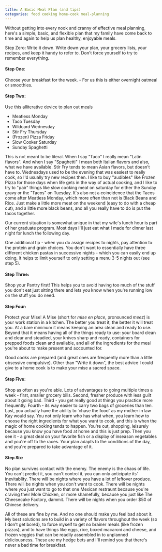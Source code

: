 ```yaml
---
title: A Basic Meal Plan (and tips)
categories: food cooking home-cook meal-planning
---
```


Without getting into every nook and cranny of effective meal planning, here's a simple, basic, and flexible plan that my family have come back to time and again to help us plan healthy, enjoyable meals. 

Step Zero: Write it down. Write down your plan, your grocery lists, your recipes, and keep it handy to refer to. Don't force yourself to try to remember everything. 

#### Step One: 
Choose your breakfast for the week. - For us this is either overnight oatmeal or smoothies. 

#### Step Two: 
Use this alliterative device to plan out meals
* Meatless Monday 
* Taco Tuesday
* Wildcard Wednesday
* Stir Fry Thursday
* (Frozen) Pizza Friday
* Slow Cooker Saturday
* Sunday Spaghetti

This is not meant to be literal. When I say "Taco" I really mean "Latin flavors". And when I say "Spaghetti" I mean both Italian flavors and also, what we have available. Stir Fry tends to mean Asian flavors, but doesn't have to. Wednesdays used to be the evening that was easiest to really cook, so I'd usually try new recipes then. I like to buy "audibles" like Frozen Pizza for those days when life gets in the way of actual cooking, and I like to try to "pair" things like slow cooking meat on saturday for either the Sunday gravy or the "Tacos" on Tuesday.  It's also not a coincidence that the Tacos come after Meatless Monday, which more often than not is Black Beans and Rice. Just make a little more meat on the weekend (easy to do with a cheap cut), and a little more black beans, and all you really have to do is put the tacos together.  

Our current situation is somewhat unique in that my wife's lunch hour is part of her graduate program. Most days I'll just eat what I made for dinner last night for lunch the following day. 

One additional tip - when you do assign recipes to nights, pay attention to the protein and grain choices. You don't want to essentially have three different chicken pastas in successive nights - which you can easily end up doing.  It helps to limit yourself to only setting a menu 3-5 nights out (see step 5). 

#### Step Three:
Shop your Pantry first!  This helps you to avoid having too much of the stuff you don't eat just sitting there and lets you know when you're running low on the stuff you do need. 

#### Step Four:
Protect your Mise!
A Mise (short for *mise en place*, pronounced *meez*) is your work station in a kitchen.  The better you treat it, the better it will treat you. At a bare minimum it means keeping an area clean and ready to use. Beyond that it means having all of the things ready to use: your board clean and clear and steadied, your knives sharp and ready, containers for prepped foods clean and available, and all of the ingredients for the meal you're about to make present and accounted for. 

Good cooks are prepared (and great ones are frequently more than a little obsessive compulsive).  Other than "Write it down", the best advice I could give to a home cook is to make your mise a sacred space. 

#### Step Five:
Shop as often as you're able. 
Lots of advantages to going multiple times a week - first, smaller grocery bills. Second, fresher produce with less guilt about it going bad. Third - you get really good at things you practice more frequently.  Fourth - its way easier to carry two bags of groceries than ten. Last, you actually have the ability to 'chase the food' as my mother in law Kay would say. You not only learn who has what when, you learn how to choose the right ingredients for what you want to cook, and this is when the magic of home cooking tends to happen. You're out, shopping, leisurely because you know you have food at home and this is just prep. Then you see it - a great deal on your favorite fish or a display of inseason vegetables and you're off to the races. Your plan adapts to the conditions of the day, and you're prepared to take advantage of it. 

#### Step Six:
No plan survives contact with the enemy. 
The enemy is the chaos of life.  You can't predict it, you can't control it, you can only anticipate its' inevitablity.  There will be nights where you have a lot of leftover produce. There will be nights when you don't want to cook. There will be nights where you just want to go to that one Mexican restraunt because you're craving their Mole Chicken, or more shamefully, because you just like The Cheesecake Factory, dammit.  There will be nights when you order $50 of Chinese delivery. 

All of these are fine by me. And no one should make you feel bad about it.  My best solutions are to build in a variety of flavors throughout the week (so I don't get bored), to force myself to get no brainer meals (like frozen pizzas), and to have things like eggs, rice, boxed macaroni and cheese, and frozen veggies that can be readily assembled in to unplanned deliciousness.  These are my hedge bets and I'll remind you that there's never a bad time for breakfast.